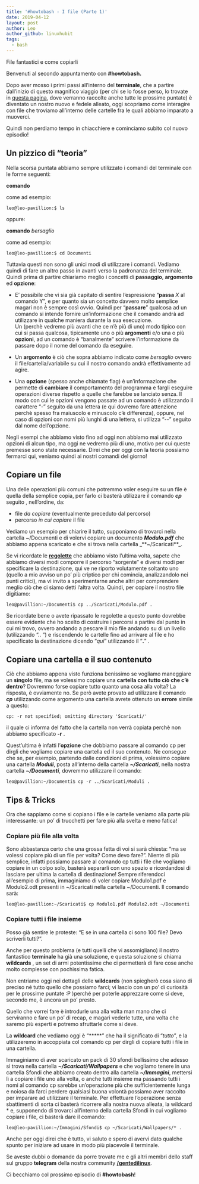 ```yaml
---
title: '#howtobash - I file (Parte 1)'
date: 2019-04-12
layout: post
author: Leo
author_github: linuxhubit
tags:
  - bash
---
```

File fantastici e come copiarli

Benvenuti al secondo appuntamento con **#howtobash.**

Dopo aver mosso i primi passi all’interno del **terminale**, che a partire dall’inizio di questo magnifico viaggio (per chi se lo fosse perso, lo trovate in [questa pagina](https://linuxhub.it/node/558), dove verranno raccolte anche tutte le prossime puntate) è diventato un nostro nuovo e fedele alleato, oggi scopriamo come interagire con file che troviamo all’interno delle cartelle fra le quali abbiamo imparato a muoverci.

Quindi non perdiamo tempo in chiacchiere e cominciamo subito col nuovo episodio!

## Un pizzico di “teoria”

Nella scorsa puntata abbiamo sempre utilizzato i comandi del terminale con le forme seguenti:

**comando**

come ad esempio:

    leo@leo-pavillion:$ ls

oppure:

**comando** _bersaglio_

come ad esempio:

    leo@leo-pavillion:$ cd Documenti

Tuttavia questi non sono gli unici modi di utilizzare i comandi. Vediamo quindi di fare un altro passo in avanti verso la padronanza del terminale. Quindi prima di partire chiariamo meglio i concetti di **passaggio**, **argomento** ed **opzione**:

*   E’ possibile che vi sia già capitato di sentire l’espressione “**passa** _X_ al comando Y”, e per quanto sia un concetto davvero molto semplice magari non è sempre così ovvio. Quindi per “**passare**” qualcosa ad un comando si intende fornire un’informazione che il comando andrà ad utilizzare in qualche maniera durante la sua esecuzione.  
    Un (perchè vedremo più avanti che ce n’è più di uno) modo tipico con cui si passa qualcosa, tipicamente uno o più **argomenti** e/o una o più **opzioni**, ad un comando è “banalmente” scrivere l’informazione da passare dopo il nome del comando da eseguire.

*   Un **argomento** è ciò che sopra abbiamo indicato come _bersaglio_ ovvero il file/cartella/variabile su cui il nostro comando andrà effettivamente ad agire.

*   Una **opzione** (spesso anche chiamate flag) è un’informazione che permette di **cambiare** il comportamento del programma e fargli eseguire operazioni diverse rispetto a quelle che farebbe se lanciato senza. Il modo con cui le opzioni vengono passate ad un comando è utilizzando il carattere “-” seguito da una lettera (e qui dovremo fare attenzione perchè spesso fra maiuscolo e minuscolo c’è differenza), oppure, nel caso di opzioni con nomi più lunghi di una lettera, si utilizza “--” seguito dal nome dell’opzione.

Negli esempi che abbiamo visto fino ad oggi non abbiamo mai utilizzato opzioni di alcun tipo, ma oggi ne vedremo più di uno, motivo per cui queste premesse sono state necessarie. Direi che per oggi con la teoria possiamo fermarci qui, veniamo quindi ai nostri comandi del giorno!

## Copiare un file

Una delle operazioni più comuni che potremmo voler eseguire su un file è quella della semplice copia, per farlo ci basterà utilizzare il comando _**cp**_ seguito , nell’ordine, da:

*   file _da copiare_ (eventualmente preceduto dal percorso)
*   percorso _in cui copiare_ il file

Vediamo un esempio per chiarire il tutto, supponiamo di trovarci nella cartella ~/Documenti e di volervi copiare un documento _**Modulo.pdf**_ che abbiamo appena scaricato e che si trova nella cartella _**~/Scaricati**_.

Se vi ricordate le [**regolette**](https://linuxhub.it/article/howtobash-comincia-il-viaggio#title3) che abbiamo visto l’ultima volta, sapete che abbiamo diversi modi comporre il percorso “sorgente” e diversi modi per specificare la destinazione, qui ve ne riporto volutamente soltanto uno (quello a mio avviso un po’ più criptico per chi comincia, analizzandolo nei punti critici), ma vi invito a sperimentarne anche altri per comprendere meglio ciò che ci siamo detti l’altra volta. Quindi, per copiare il nostro file digitiamo:

    leo@pavillion:~/Documenti$ cp ../Scaricati/Modulo.pdf .

Se ricordate bene o avete ripassato le regolette a questo punto dovrebbe essere evidente che ho scelto di costruire i percorsi a partire dal punto in cui mi trovo, ovvero andando a pescare il mio file andando su di un livello (utilizzando “.. “) e riscendendo le cartelle fino ad arrivare al file e ho specificato la destinazione dicendo “_qui_” utilizzando il “**.**” .

## Copiare una cartella e il suo contenuto

Ciò che abbiamo appena visto funziona benissimo se vogliamo maneggiare un **singolo** file, ma se volessimo copiare una **cartella** **con** **tutto ciò che c’è dentro**? Dovremmo forse copiare tutto quanto una cosa alla volta? La risposta, è ovviamente no. Se però avete provato ad utilizzare il comando _**cp**_ utilizzando come argomento una cartella avrete ottenuto un **errore** simile a questo:

    cp: -r not specified; omitting directory 'Scaricati/'

il quale ci informa del fatto che la cartella non verrà copiata perchè non abbiamo specificato **-r** .

Quest’ultima è infatti l’**opzione** che dobbiamo passare al comando cp per dirgli che vogliamo copiare una cartella ed il suo contenuto. Ne consegue che se, per esempio, partendo dalle condizioni di prima, volessimo copiare una cartella _**Moduli**_, posta all’interno della cartella _**~/Scaricati**_, nella nostra cartella **_~/Documenti_**, dovremmo utilizzare il comando:

    leo@pavillion:~/Documenti$ cp -r ../Scaricati/Moduli .

## Tips & Tricks

Ora che sappiamo come si copiano i file e le cartelle veniamo alla parte più interessante: un po’ di trucchetti per fare più alla svelta e meno fatica!

### Copiare più file alla volta

Sono abbastanza certo che una grossa fetta di voi si sarà chiesta: “ma se volessi copiare più di un file per volta? Come devo fare?”. Niente di più semplice, infatti possiamo passare al comando cp tutti i file che vogliamo copiare in un colpo solo, basterà separarli con uno spazio e ricordandosi di lasciare per ultima la cartella di destinazione! Sempre riferendoci all’esempio di prima, immaginiamo di voler copiare Modulo1.pdf e Modulo2.odt presenti in ~/Scaricati nella cartella ~/Documenti. Il comando sarà:

    leo@leo-pavillion:~/Scaricati$ cp Modulo1.pdf Modulo2.odt ~/Documenti

### Copiare tutti i file insieme

Posso già sentire le proteste: “E se in una cartella ci sono 100 file? Devo scriverli tutti?”.

Anche per questo problema (e tutti quelli che vi assomigliano) il nostro fantastico **terminale** ha già una soluzione, e questa soluzione si chiama **wildcards** , un set di armi potentissime che ci permetterà di fare cose anche molto complesse con pochissima fatica.

Non entriamo oggi nei dettagli delle **wildcards** (non spiegherò cosa siano di preciso né tutto quello che possiamo farci; vi lascio con un po’ di curiosità per le prossime puntate :P )perché per poterle apprezzare come si deve, secondo me, è ancora un po’ presto.

Quello che vorrei fare è introdurle una alla volta man mano che ci serviranno e fare un po’ di recap, e magari vederle tutte, una volta che saremo più esperti e potremo sfruttarle come si deve.

La **wildcard** che vediamo oggi è “*****” che ha il significato di “_tutto_”, e la utilizzeremo in accoppiata col comando cp per dirgli di copiare tutti i file in una cartella.

Immaginiamo di aver scaricato un pack di 30 sfondi bellissimo che adesso si trova nella cartella _**~/Scaricati/Wallpapers**_ e che vogliamo tenere in una cartella Sfondi che abbiamo creato dentro alla cartella **_~/Immagini_**, mettersi lì a copiare i file uno alla volta, o anche tutti insieme ma passando tutti i nomi al comando cp sarebbe un’operazione più che sufficientemente lunga e noiosa da farci perdere qualsiasi buona volontà possiamo aver raccolto per imparare ad utilizzare il terminale. Per effettuare l’operazione senza sbattimenti di sorta ci basterà ricorrere alla nostra nuova alleata, la wildcard * e, supponendo di trovarci all’interno della cartella Sfondi in cui vogliamo copiare i file, ci basterà dare il comando:

    leo@leo-pavillion:~/Immagini/Sfondi$ cp ~/Scaricati/Wallpapers/* .

Anche per oggi direi che è tutto, vi saluto e spero di avervi dato qualche spunto per iniziare ad usare in modo più piacevole il terminale.

Se aveste dubbi o domande da porre trovate me e gli altri membri dello staff sul gruppo **telegram** della nostra community [**/gentedilinux**](https://t.me/gentedilinux).

Ci becchiamo col prossimo episodio di **#howtobash**!